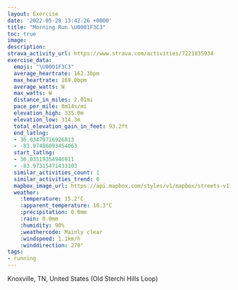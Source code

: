 ```yaml
---
layout: Exercise
date: '2022-05-28 13:42:26 +0000'
title: "Morning Run \U0001F3C3"
toc: true
image:
description:
strava_activity_url: https://www.strava.com/activities/7221835934
exercise_data:
  emoji: "\U0001F3C3"
  average_heartrate: 162.3bpm
  max_heartrate: 169.0bpm
  average_watts: W
  max_watts: W
  distance_in_miles: 2.01mi
  pace_per_mile: 8m14s/mi
  elevation_high: 335.0m
  elevation_low: 314.3m
  total_elevation_gain_in_feet: 93.2ft
  end_latlng:
  - 36.03479716926813
  - -83.97486093454063
  start_latlng:
  - 36.03519354946911
  - -83.97315471433103
  similar_activities_count: 1
  similar_activities_trend: 0
  mapbox_image_url: https://api.mapbox.com/styles/v1/mapbox/streets-v11/static/path-5+787af2-1.0(%7Db%7DzEf_p_OCEM%5DIaAMg%40iA_CUy%40Uc%40g%40uAwAoDs%40%7BAYW%5BO%5DGaA%40eAJ%5BHk%40Xw%40r%40%5BPg%40J%5B%3FyCWm%40AG%3FIFEj%40%3Fz%40Fb%40J%60%40pA%7CBvBjD%5Eh%40lAvB%60AxAP%5EfA~AxAnDTp%40r%40nBTb%40t%40bAh%40bAbBfCPJPFVAPIXSl%40w%40%7C%40s%40nAwALED%3FDFTh%40fAfBHXAJEFu%40l%40UVYn%40IVEj%40%3F%60%40Hl%40Nd%40%5EpAdApCjDvGRVXNf%40Hl%40EXMh%40i%40Ry%40Ba%40%3Fc%40WmBi%40gCQoA%5DoB%5BuAYo%40oB%7BCQe%40g%40J%5D%5EOHGAKKUe%40cBmCUe%40GWUkAWuB),pin-s-s+e5b22e(-83.97316,36.03519),pin-s-f+89ae00(-83.97486999999994,36.03478999999998)/auto/800x800?access_token=pk.eyJ1Ijoiam9zaGJlY2ttYW4iLCJhIjoiY205eWR2aDd1MWZ6djJrbXc4a3M0bWZleiJ9.XiG9OWkNcZk2QzjJbxLB4A
  weather:
    :temperature: 15.2°C
    :apparent_temperature: 16.3°C
    :precipitation: 0.0mm
    :rain: 0.0mm
    :humidity: 90%
    :weathercode: Mainly clear
    :windspeed: 1.1km/h
    :winddirection: 270°
tags:
- running
---
```

Knoxville, TN, United States (Old Sterchi Hills Loop)
